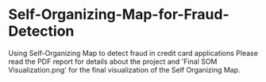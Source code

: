 # Self-Organizing-Map-for-Fraud-Detection
Using Self-Organizing Map to detect fraud in credit card applications
Please read the PDF report for details about the project and 'Final SOM Visualization.png' for the final visualization of the Self Organizing Map.
